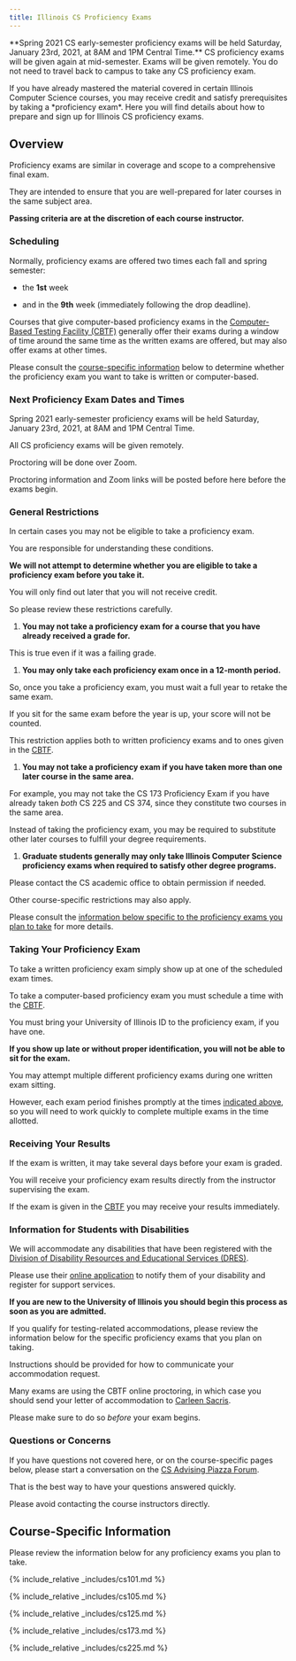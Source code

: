 ```yaml
---
title: Illinois CS Proficiency Exams
---
```


<p class="alert alert-warning" markdown="1">
<!--- -->
**Spring 2021 CS early-semester proficiency exams will be held Saturday, January 23rd, 2021, at 8AM and 1PM Central Time.**
<!--- -->
CS proficiency exams will be given again at mid-semester.
<!--- -->
Exams will be given remotely.
<!--- -->
You do not need to travel back to campus to take any CS proficiency exam.
</p>

<p class="lead" markdown="1">
<!--- -->
If you have already mastered the material covered in certain Illinois Computer Science
courses, you may receive credit and satisfy prerequisites by taking a
*proficiency exam*.
<!--- -->
Here you will find details about how to prepare and sign up for Illinois CS
proficiency exams.
<!--- -->
</p>

## <a name="overview" class="anchor"></a> Overview

Proficiency exams are similar in coverage and scope to a comprehensive
final exam.
<!--- -->
They are intended to ensure that you are well-prepared for later courses in the
same subject area.
<!--- -->
**Passing criteria are at the discretion of each course instructor.**
<!---
But in general an exam score that would correspond to a course grade of a B- is
considered a passing score.
-->

### <a name="scheduling" class="anchor"></a> Scheduling

Normally, proficiency exams are offered two times each fall and spring semester:

* the **1st** week
<!--- -->
* and in the **9th** week (immediately following the drop deadline).

Courses that give computer-based proficiency exams in the [Computer-Based
Testing Facility (CBTF)](https://cbtf.engr.illinois.edu/) generally offer their exams
during a window of time around the same time as the written exams are offered,
but may also offer exams at other times.
<!--- -->
Please consult the [course-specific information](#courses) below to determine
whether the proficiency exam you want to take is written or computer-based.

### <a name="next" class="anchor"></a> Next Proficiency Exam Dates and Times

Spring 2021 early-semester proficiency exams will be held Saturday, January
23rd, 2021, at 8AM and 1PM Central Time.

All CS proficiency exams will be given remotely.
<!-- -->
Proctoring will be done over Zoom.
<!-- -->
Proctoring information and Zoom links will be posted before here before the
exams begin.

<!--
Specific dates and times for each course will be announced soon, but we plan to
provide several chances to take each proficiency exam to accommodate travel
plans and time-zone differences.

This fall all students are eligible to take the early-semester proficiency
exams, as mid-semester exams in Spring 2020 were cancelled.
-->

<!---
The Spring 2020 mid-semester written proficiency exam will be held **Tuesday
March 24th, 2020 from 7&ndash;10PM** in [DCL 1320](https://tinyurl.com/r5q8642).

<!--- [Siebel 1404](https://goo.gl/fQwnq2). -->

<!---
As a reminder, the early-semester proficiency exam is restricted to
incoming freshman and other students who were not on campus the prior semester.
<!---
So if you were registered for courses at the University of Illinois in Spring
2019, you are not eligible to attend this proficiency exam seating.
<!---
If you think that you need an exemption from this policy, please email
[<code>proficiency&#8209;exams@lists.cs.illinois.edu</code>](mailto:proficiency-exams@lists.cs.illinois.edu).
<!---
Note that "I want an exemption" is not alone a valid reason for receiving an
exemption.

Note that most proficiency exams are three hours in length.
<!---
If you need extra time, please make arrangements to take the exam at
<!---
[DRES](https://www.disability.illinois.edu/).

**You must arrive on time to take a proficiency exam.**
<!---
If you arrive late you will not be seated.
-->

<!---
#### <a name="next-cbtf" class="anchor"></a> Next Computer-Based Proficiency Exam Dates and Times

<!---
<p class="alert alert-warning" markdown="1">
<!---
**All Spring 2020 CS mid-semester proficiency exams have been cancelled.**
<!---
All students will be welcome to sit for proficiency exams at the beginning of
the Fall 2020 semester.
<!---
</p>
-->

<!--
The [Computer-Based Testing Facility (CBTF)](https://cbtf.engr.illinois.edu/)
will open times Sunday March 29th and Monday March 30th for the Spring 2020
mid-semester proficiency exams.
<!-- -->
<!-- Specific dates and times to follow. -->
<!--
Reservations will open on Thursday March 19th.
-->

<!--
* Monday 8/19/2019 through Friday 8/23/2019, [Grainger Library](https://goo.gl/QuNQ9V)
<!--
* Saturday 8/24/2019 and Sunday 8/25/2019, [DCL](https://tinyurl.com/y25wya52)
<!--
* Monday 8/26/2019 through Friday 8/30/2019, [Grainger Library](https://goo.gl/QuNQ9V)

Note that the CBTF scheduler may not yet be accepting proficiency exam
reservations.
<!---
If not, check back later.
<!---
But it should be easy to find a time to take your exam on one of the available
days.

Please refer to the course-specific information below for instructions on how to sign up
to take a proficiency exam in the CBTF.
-->

### <a name="restrictions" class="anchor"></a> General Restrictions

In certain cases you may not be eligible to take a proficiency exam.
<!--- -->
You are responsible for understanding these conditions.
<!--- -->
**We will not attempt to determine whether you are eligible to take a
proficiency exam before you take it.**
<!--- -->
You will only find out later that you will not receive credit.
<!--- -->
So please review these restrictions carefully.

1. **You may not take a proficiency exam for a course that you have already
received a grade for.**
<!--- -->
This is true even if it was a failing grade.
<!--- -->
1. **You may only take each proficiency exam once in a 12-month period.**
<!--- -->
So, once you take a proficiency exam, you must wait a full year to retake the
same exam.
<!--- -->
If you sit for the same exam before the year is up, your score will not be
counted.
<!--- -->
This restriction applies both to written proficiency exams and to ones given in
the [CBTF](https://cbtf.engr.illinois.edu/).
<!--- -->
1. **You may not take a proficiency exam if you have taken more than one later
course in the same area.**
<!--- -->
For example, you may not take the CS 173 Proficiency Exam if you have already
taken *both* CS 225 and CS 374, since they constitute two courses in the same area.
<!--- -->
Instead of taking the proficiency exam, you may be required to substitute other
later courses to fulfill your degree requirements.
<!--- -->
1. **Graduate students generally may only take Illinois Computer Science proficiency exams when
required to satisfy other degree programs.**
<!--- -->
Please contact the CS academic office to obtain permission if needed.

Other course-specific restrictions may also apply.
<!--- -->
Please consult the [information below specific to the proficiency exams you plan
to take](#courses) for more details.

### <a name="taking" class="anchor"></a> Taking Your Proficiency Exam

To take a written proficiency exam simply show up at one of the scheduled exam
times.
<!--- -->
To take a computer-based proficiency exam you must schedule a time with the
[CBTF](https://cbtf.engr.illinois.edu/).
<!--- -->
You must bring your University of Illinois ID to the proficiency exam, if you
have one.
<!--- -->
**If you show up late or without proper identification, you will not be able to
sit for the exam.**

You may attempt multiple different proficiency exams during one written exam
sitting.
<!--- -->
However, each exam period finishes promptly at the times [indicated
above](#next), so you will need to work quickly to complete multiple exams in
the time allotted.

### <a name="results" class="anchor"></a> Receiving Your Results

If the exam is written, it may take several days before your exam is graded.
<!--- -->
You will receive your proficiency exam results directly from the instructor
supervising the exam.
<!--- -->
If the exam is given in the [CBTF](https://cbtf.engr.illinois.edu/) you may receive your results
immediately.

### <a name="disabilities" class="anchor"></a> Information for Students with Disabilities

We will accommodate any disabilities that have been registered with the [Division
of Disability Resources and Educational Services
(DRES)](https://www.disability.illinois.edu/).
<!--- -->
Please use their [online
application](https://www.disability.illinois.edu/node/add/application-for-dres-services)
to notify them of your disability and register for support services.
<!--- -->
**If you are new to the University of Illinois you should begin this process as
soon as you are admitted.**

If you qualify for testing-related accommodations, please review the
information below for the specific proficiency exams that you plan on taking.
<!--- -->
Instructions should be provided for how to communicate your accommodation
request.
<!--- -->
Many exams are using the CBTF online proctoring, in which case you should send
your letter of accommodation to [Carleen Sacris](mailto:sacris1@illinois.edu).
<!--- -->
Please make sure to do so _before_ your exam begins.

<!---
You should make arrangements to take your proficiency exam in the DRES testing
center by contacting
<!---
[<code>proficiency&#8209;exams@lists.cs.illinois.edu</code>](mailto:proficiency-exams@lists.cs.illinois.edu).
<!---
In your email be sure to indicate which proficiency exam (or exams) you wish to
take, and include a copy of your DRES letter documenting your accommodations.
-->

### <a name="questions" class="anchor"></a> Questions or Concerns

If you have questions not covered here, or on the course-specific pages below,
please start a conversation on the [CS Advising Piazza
Forum](https://piazza.com/illinois/other/csadvising/home).
<!--- -->
That is the best way to have your questions answered quickly.
<!--- -->
Please avoid contacting the course instructors directly.

## <a name="courses" class="anchor"></a> Course-Specific Information

Please review the information below for any proficiency exams you plan to take.

{% include_relative _includes/cs101.md %}

{% include_relative _includes/cs105.md %}

{% include_relative _includes/cs125.md %}

{% include_relative _includes/cs173.md %}

{% include_relative _includes/cs225.md %}
